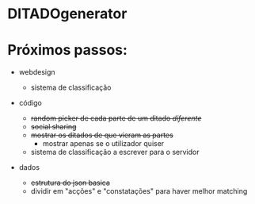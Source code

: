 # DITADOgenerator

# Próximos passos: 
* webdesign
    * sistema de classificação
    
* código
    * ~~random picker de cada parte de um ditado *diferente*~~
    * ~~social sharing~~
    * ~~mostrar os ditados de que vieram as partes~~
        * mostrar apenas se o utilizador quiser
    * sistema de classificação a escrever para o servidor
    

* dados
    * ~~estrutura do json basica~~
    * dividir em "acções" e "constatações" para haver melhor matching